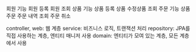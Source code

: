 회원 기능
회원 등록
회원 조회
상품 기능
상품 등록
상품 수정상품 조회
주문 기능
상품 주문
주문 내역 조회
주문 취소


controller, web: 웹 계층
service: 비즈니스 로직, 트랜잭션 처리
repository: JPA를 직접 사용하는 계층, 엔티티 매니저 사용
domain: 엔티티가 모여 있는 계층, 모든 계층에서 사용
